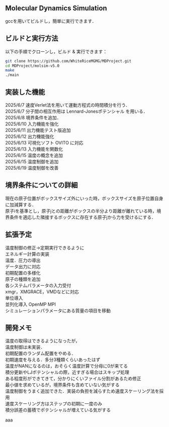 ## Molecular Dynamics Simulation 
gccを用いてビルドし，簡単に実行できます．

## ビルドと実行方法
以下の手順でクローンし，ビルド & 実行できます：

```bash
git clone https://github.com/WhiteRiceMGMG/MDProject.git
cd MDProject/molsim-v5.0
make
./main
```

## 実装した機能
2025/6/7  速度Verlet法を用いて運動方程式の時間積分を行う．<br>
2025/6/7  分子間の相互作用は Lennard-Jonesポテンシャル を用いる．<br>
2025/6/8  境界条件を追加．<br>
2025/6/10 入力機能を強化 <br>
2025/6/11 出力機能テスト版追加 <br>
2025/6/12 出力機能強化<br>
2025/6/13 可視化ソフト OVITO に対応<br>
2025/6/13 入力機能を関数化 <br>
2025/6/15 温度の概念を追加 <br>
2025/6/15 温度制御を追加<br>
2025/6/19 温度制御を改善<br>



## 境界条件についての詳細
現在の原子位置がボックスサイズ外にいった時，ボックスサイズを原子位置自身に加減算する．<br>
原子iを基準とし，原子jとの距離がボックスの半分より距離が離れている時，境界条件を適応した隣接するボックスに存在する原子jから力を受けるにする．<br>

## 拡張予定
温度制御の修正→定期実行できるように<br>
エネルギー計算の実装<br>
温度．圧力の導出<br>
データ出力に対応<br>
初期配置の多様化<br>
原子の種類を追加<br>
各システムパラメータの入力受付<br>
xmgr，XMGRACE，VMDなどに対応<br>
単位導入<br>
並列化導入 OpenMP MPI<br>
シミュレーションパラメータにある質量の項目を移動<br>


## 開発メモ
温度の取得はできるようになったが，<br>
温度制御は未実装．<br>
初期配置のランダム配置をやめる．<br>
初期速度を与える．多分3種類くらいあったはず<br>
温度がNANになるのは，おそらく温度計算で分母に0が来てる<br>
積分更新やLJポテンシャルの際，近すぎる場合はスキップ処理<br>
ある程度形ができてきて，分かりにくいファイル分割があるため修正<br>
最小値を求めているが，境界条件も含めていない気がする<br>
温度制御をうまく追加できた．実装の負担を減らすため速度スケーリング法を採用<br>
速度スケーリング方はステップの初期に一度のみ<br>
積分誤差の蓄積でポテンシャルが増えている気がする<br>









aaa

